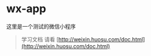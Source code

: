 # wx-app
这里是一个测试的微信小程序


> 学习文档 请看 [http://weixin.huosu.com/doc.html](http://weixin.huosu.com/doc.html) 
